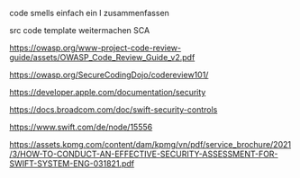 code smells einfach ein I zusammenfassen

src code template weitermachen SCA



https://owasp.org/www-project-code-review-guide/assets/OWASP_Code_Review_Guide_v2.pdf

https://owasp.org/SecureCodingDojo/codereview101/

https://developer.apple.com/documentation/security

https://docs.broadcom.com/doc/swift-security-controls

https://www.swift.com/de/node/15556

https://assets.kpmg.com/content/dam/kpmg/vn/pdf/service_brochure/2021/3/HOW-TO-CONDUCT-AN-EFFECTIVE-SECURITY-ASSESSMENT-FOR-SWIFT-SYSTEM-ENG-031821.pdf